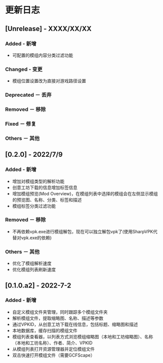 # 更新日志
## [Unrelease] - XXXX/XX/XX
### Added - 新增
* 可配置的模组内容分类过滤功能
### Changed - 变更
* 模组位置设置改为直接对游戏路径设置
### Deprecated － 丢弃
### Removed － 移除
### Fixed － 修复
### Others － 其他

## [0.2.0] - 2022/7/9
### Added - 新增
* 增加对模组类型的解析功能
* 创意工坊下载的信息增加标签信息
* 增加模组预览(Mod Overview)，在模组列表中选择的模组会在左侧显示模组的预览图、名称、分类、标签和描述
* 模组标签分类过滤功能

### Removed － 移除
* 不再依赖vpk.exe进行模组解包，现在可以独立解包vpk了(使用SharpVPK代替对vpk.exe的依赖)

### Others － 其他
* 优化了模组解析速度
* 优化模组列表刷新速度

## [0.1.0.a2] - 2022-7-2
### Added - 新增
* 自定义模组文件夹管理，同时跟踪多个模组文件夹
* 解析模组文件，提取缩略图、名称、描述等参数
* 通过VPKID，从创意工坊下载在线信息，包括标题、缩略图和描述
* 本地数据库，缓存扫描的模组文件
* 模组列表查看器，以列表方式浏览模组缩略图（本地和工坊缩略图）、名称（本地和工坊名称）、作者、简介、VPKID
* 从模组列表打开资源管理器并定位模组文件
* 双击快速打开模组文件（需要GCFScape）